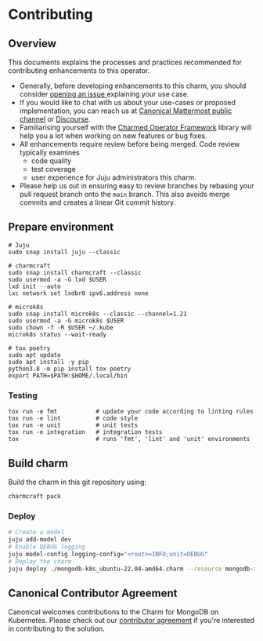 # Contributing

## Overview

This documents explains the processes and practices recommended for contributing enhancements to
this operator.

- Generally, before developing enhancements to this charm, you should consider [opening an issue
  ](https://github.com/canonical/mongodb-k8s-operator/issues) explaining your use case.
- If you would like to chat with us about your use-cases or proposed implementation, you can reach
  us at [Canonical Mattermost public channel](https://chat.charmhub.io/charmhub/channels/charm-dev)
  or [Discourse](https://discourse.charmhub.io/).
- Familiarising yourself with the [Charmed Operator Framework](https://juju.is/docs/sdk) library
  will help you a lot when working on new features or bug fixes.
- All enhancements require review before being merged. Code review typically examines
  - code quality
  - test coverage
  - user experience for Juju administrators this charm.
- Please help us out in ensuring easy to review branches by rebasing your pull request branch onto
  the `main` branch. This also avoids merge commits and creates a linear Git commit history.

## Prepare environment

```shell
# Juju
sudo snap install juju --classic

# charmcraft
sudo snap install charmcraft --classic
sudo usermod -a -G lxd $USER
lxd init --auto
lxc network set lxdbr0 ipv6.address none

# microk8s
sudo snap install microk8s --classic --channel=1.21
sudo usermod -a -G microk8s $USER
sudo chown -f -R $USER ~/.kube
microk8s status --wait-ready

# tox poetry
sudo apt update
sudo apt install -y pip
python3.8 -m pip install tox poetry
export PATH=$PATH:$HOME/.local/bin
```

### Testing

```shell
tox run -e fmt           # update your code according to linting rules
tox run -e lint          # code style
tox run -e unit          # unit tests
tox run -e integration   # integration tests
tox                      # runs 'fmt', 'lint' and 'unit' environments
```

## Build charm

Build the charm in this git repository using:

```shell
charmcraft pack
```

### Deploy

```bash
# Create a model
juju add-model dev
# Enable DEBUG logging
juju model-config logging-config="<root>=INFO;unit=DEBUG"
# Deploy the charm
juju deploy ./mongodb-k8s_ubuntu-22.04-amd64.charm --resource mongodb-image=dataplatformoci/mongodb:5.0 --num-units=1
```

## Canonical Contributor Agreement

Canonical welcomes contributions to the Charm for MongoDB on Kubernetes. Please check out our [contributor agreement](https://ubuntu.com/legal/contributors) if you're interested in contributing to the solution.
